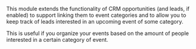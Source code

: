 This module extends the functionality of CRM opportunities (and leads,
if enabled) to support linking them to event categories and to allow you
to keep track of leads interested in an upcoming event of some category.

This is useful if you organize your events based on the amount of people
interested in a certain category of event.

